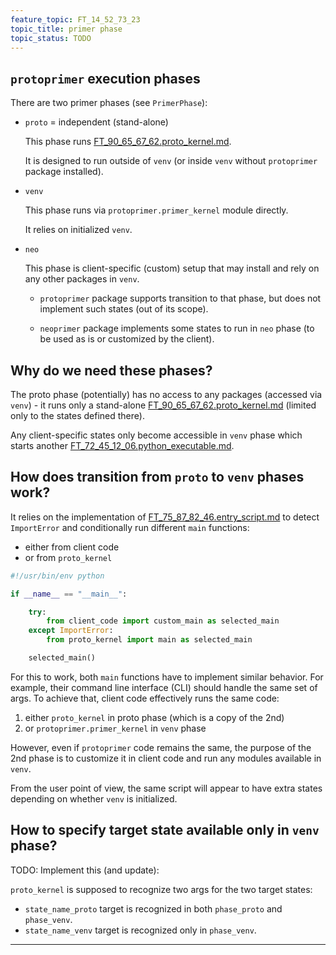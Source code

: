 ```yaml
---
feature_topic: FT_14_52_73_23
topic_title: primer phase
topic_status: TODO
---
```


## `protoprimer` execution phases

There are two primer phases (see `PrimerPhase`):

*   `proto` = independent (stand-alone)

    This phase runs [FT_90_65_67_62.proto_kernel.md][FT_90_65_67_62.proto_kernel.md].

    It is designed to run outside of `venv` (or inside `venv` without `protoprimer` package installed).

*   `venv`

    This phase runs via `protoprimer.primer_kernel` module directly.

    It relies on initialized `venv`.

*   `neo`

    This phase is client-specific (custom) setup that may install and rely on any other packages in `venv`.

    *   `protoprimer` package supports transition to that phase, but does not implement such states (out of its scope).

    *   `neoprimer` package implements some states to run in `neo` phase (to be used as is or customized by the client).

## Why do we need these phases?

The proto phase (potentially) has no access to any packages (accessed via `venv`) -
it runs only a stand-alone [FT_90_65_67_62.proto_kernel.md][FT_90_65_67_62.proto_kernel.md]
(limited only to the states defined there).

Any client-specific states only become accessible in `venv` phase which starts
another [FT_72_45_12_06.python_executable.md][FT_72_45_12_06.python_executable.md].

## How does transition from `proto` to `venv` phases work?

It relies on the implementation of [FT_75_87_82_46.entry_script.md][FT_75_87_82_46.entry_script.md]
to detect `ImportError` and conditionally run different `main` functions:
*   either from client code
*   or from `proto_kernel`

```python
#!/usr/bin/env python

if __name__ == "__main__":

    try:
        from client_code import custom_main as selected_main
    except ImportError:
        from proto_kernel import main as selected_main

    selected_main()
```

For this to work, both `main` functions have to implement similar behavior.
For example, their command line interface (CLI) should handle the same set of args.
To achieve that, client code effectively runs the same code:

1.  either `proto_kernel` in proto phase (which is a copy of the 2nd)
2.  or `protoprimer.primer_kernel` in `venv` phase

However, even if `protoprimer` code remains the same,
the purpose of the 2nd phase is to customize it in client code and run any modules available in `venv`.

From the user point of view, the same script will appear to have extra states depending on whether `venv` is initialized.

## How to specify target state available only in `venv` phase?

TODO: Implement this (and update):

`proto_kernel` is supposed to recognize two args for the two target states:
*   `state_name_proto` target is recognized in both `phase_proto` and `phase_venv`.
*   `state_name_venv` target is recognized only in `phase_venv`.

---

[FT_90_65_67_62.proto_kernel.md]: FT_90_65_67_62.proto_kernel.md
[FT_72_45_12_06.python_executable.md]: FT_72_45_12_06.python_executable.md
[FT_75_87_82_46.entry_script.md]: FT_75_87_82_46.entry_script.md

